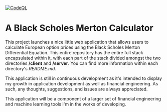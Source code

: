 [![CodeQL](https://github.com/schan-2040/black-scholes-merton-calculator/workflows/CodeQL/badge.svg)](https://github.com/schan-2040/black-scholes-merton-calculator/actions/workflows/codeql-analysis.yml)

# A Black Scholes Merton Calculator
This project launches a nice little web application that allows users to calculate European option prices using the Black Scholes Merton Differential Equation. This entire repository has the entire full stack encapsulated within it, with each part of the stack divided amongst the two directories **/client** and **/server**. You can find more information within each directory's *README.md*.

This application is still in continuous development as it's intended to display my growth in application development as well as financial engineering. As such, any thoughts, suggestions, and issues are always appreciated.

This application will be a component of a larger set of financial engineering and machine learning tools I'm in the works of developing.
